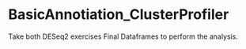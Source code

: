 # BasicAnnotiation_ClusterProfiler

Take both DESeq2 exercises Final Dataframes to perform the analysis.
